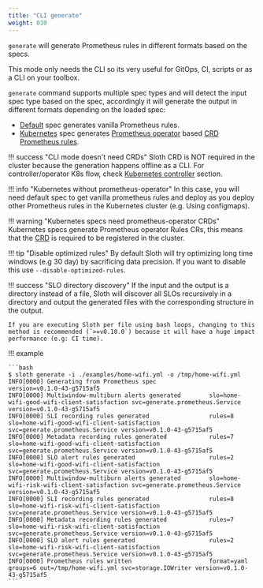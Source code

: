 ```yaml
---
title: "CLI generate"
weight: 010
---
```


`generate` will generate Prometheus rules in different formats based on the specs.

This mode only needs the CLI so its very useful for GitOps, CI, scripts or as a CLI on your toolbox.

`generate` command supports multiple spec types and will detect the input spec type based on the spec, accordingly it will generate the output in different formats depending on the loaded spec:

- [Default](../specs/default.md) spec generates vanilla Prometheus rules.
- [Kubernetes](../specs/kubernetes.md) spec generates [Prometheus operator][prometheus-operator] based [CRD Prometheus rules][prom-op-rules].

!!! success "CLI mode doesn't need CRDs"
    Sloth CRD is NOT required in the cluster because the generation happens offline as a CLI. For controller/operator K8s flow, check [Kubernetes controller](./kubernetes.md) section.

!!! info "Kubernetes without prometheus-operator"
    In this case, you will need default spec to get vanilla prometheus rules and deploy as you deploy other Prometheus rules in the Kubernetes cluster (e.g. Using configmaps).

!!! warning "Kubernetes specs need prometheus-operator CRDs"
    Kubernetes specs generate Prometheus operator Rules CRs, this means that the [CRD][prom-op-rules-crd] is required to be registered in the cluster.

!!! tip "Disable optimized rules"
    By default Sloth will try optimizing long time windows (e.g 30 day) by sacrificing data precision. If you want to disable this use `--disable-optimized-rules`.  

!!! success "SLO directory discovery"
    If the input and the output is a directory instead of a file, Sloth will discover all SLOs recursively in a directory and output the generated files with the corresponding structure in the output.

    If you are executing Sloth per file using bash loops, changing to this method is recommended (`>=v0.10.0`) because it will have a huge impact performance (e.g: CI time).

!!! example

    ```bash
    $ sloth generate -i ./examples/home-wifi.yml -o /tmp/home-wifi.yml
    INFO[0000] Generating from Prometheus spec               version=v0.1.0-43-g5715af5
    INFO[0000] Multiwindow-multiburn alerts generated        slo=home-wifi-good-wifi-client-satisfaction svc=generate.prometheus.Service version=v0.1.0-43-g5715af5
    INFO[0000] SLI recording rules generated                 rules=8 slo=home-wifi-good-wifi-client-satisfaction svc=generate.prometheus.Service version=v0.1.0-43-g5715af5
    INFO[0000] Metadata recording rules generated            rules=7 slo=home-wifi-good-wifi-client-satisfaction svc=generate.prometheus.Service version=v0.1.0-43-g5715af5
    INFO[0000] SLO alert rules generated                     rules=2 slo=home-wifi-good-wifi-client-satisfaction svc=generate.prometheus.Service version=v0.1.0-43-g5715af5
    INFO[0000] Multiwindow-multiburn alerts generated        slo=home-wifi-risk-wifi-client-satisfaction svc=generate.prometheus.Service version=v0.1.0-43-g5715af5
    INFO[0000] SLI recording rules generated                 rules=8 slo=home-wifi-risk-wifi-client-satisfaction svc=generate.prometheus.Service version=v0.1.0-43-g5715af5
    INFO[0000] Metadata recording rules generated            rules=7 slo=home-wifi-risk-wifi-client-satisfaction svc=generate.prometheus.Service version=v0.1.0-43-g5715af5
    INFO[0000] SLO alert rules generated                     rules=2 slo=home-wifi-risk-wifi-client-satisfaction svc=generate.prometheus.Service version=v0.1.0-43-g5715af5
    INFO[0000] Prometheus rules written                      format=yaml groups=6 out=/tmp/home-wifi.yml svc=storage.IOWriter version=v0.1.0-43-g5715af5
    ```

[prometheus-operator]: https://github.com/prometheus-operator
[prom-op-rules]: https://github.com/prometheus-operator/prometheus-operator/blob/master/Documentation/api.md#prometheusrule
[prom-op-rules-crd]: https://github.com/prometheus-operator/kube-prometheus/blob/main/manifests/setup/prometheus-operator-0prometheusruleCustomResourceDefinition.yaml
